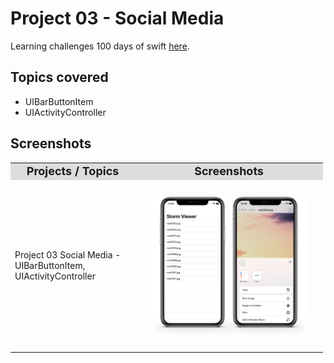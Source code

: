 # Project 03 - Social Media

Learning challenges 100 days of swift [here](https://www.hackingwithswift.com/read/3/3/wrap-up).

## Topics covered

- UIBarButtonItem
- UIActivityController

## Screenshots

<table style="width: 500px;">
  <tbody>
    <tr style="background: #ddd; font-weight: bolder; font-size: 18px">
      <td style="width: 350px; text-align: center;">
        Projects / Topics
      </td>
      <td style="width: 800px; text-align: center;">
        Screenshots
      </td>
    </tr>
    <tr>
      <td style="width: 150px;">
        Project 03 Social Media - UIBarButtonItem, UIActivityController
      </td>
      <td style="width: 250px; padding: 25px;">
        <img src="screenshots/print_P03.png" width="350px">
      </td>
    </tr>
  </tbody>
</table>